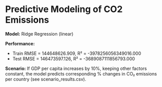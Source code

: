 # Predictive Modeling of CO2 Emissions

**Model:** Ridge Regression (linear)

**Performance:**
- Train RMSE = 144648626.909, R² = -3978256056349016.000
- Test  RMSE = 146473597.126, R² = -3689087111856793.000

**Scenario:** If GDP per capita increases by 10%, keeping other factors constant,
the model predicts corresponding % changes in CO₂ emissions per country (see scenario_results.csv).
